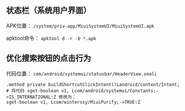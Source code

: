 ## 状态栏（系统用户界面）
APK位置： `/system/priv-app/MiuiSystemUI/MiuiSystemUI.apk`

apktool命令： `apktool d -r -b *.apk`

## 优化搜索按钮的点击行为
代码位置： `com/android/systemui/statusbar/HeaderView.smali`
```
.method private buildShortcutClickIntent()Landroid/content/Intent;
# 将代码 sget-boolean v1, Lcom/android/systemui/Constants;->IS_INTERNATIONAL:Z 修改为：
sget-boolean v1, Lcom/winterssy/MiuiPurify;->TRUE:Z
```

